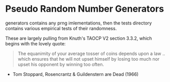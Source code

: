 # Pseudo Random Number Generators

generators contains any prng imlementations, then the tests directory 
contains various empirical tests of their randomness.

These are largely pulling from Knuth's TAOCP V2 section 3.3.2, which begins
with the lovely quote:

> The equanimity of your average tosser of coins
> depends upon a law .. which ensures that
> he will not upset himself by losing too much
> nor upset his opponent by winning too often.

- Tom Stoppard, Rosencrantz & Guildenstern are Dead (1966)
